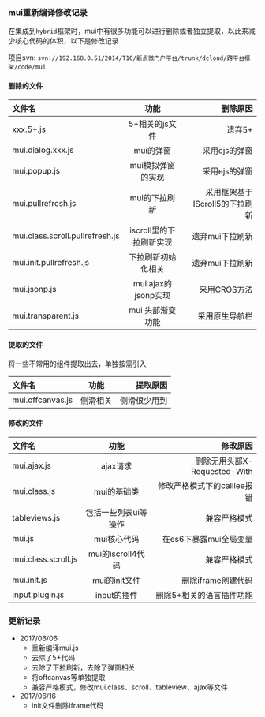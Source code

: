 ### mui重新编译修改记录
在集成到`hybrid`框架时，mui中有很多功能可以进行删除或者独立提取，以此来减少核心代码的体积，以下是修改记录

项目svn: `svn://192.168.0.51/2014/T10/新点微门户平台/trunk/dcloud/跨平台框架/code/mui`

#### 删除的文件

| 文件名| 功能 | 删除原因|
| :------------- |:-------------:| -----:|
| xxx.5+.js | 5+相关的js文件 | 遗弃5+ |
| mui.dialog.xxx.js | mui的弹窗 | 采用ejs的弹窗 |
| mui.popup.js | mui模拟弹窗的实现 | 采用ejs的弹窗 |
| mui.pullrefresh.js | mui的下拉刷新 | 采用框架基于IScroll5的下拉刷新 |
| mui.class.scroll.pullrefresh.js | iscroll里的下拉刷新实现 | 遗弃mui下拉刷新 |
| mui.init.pullrefresh.js | 下拉刷新初始化相关 | 遗弃mui下拉刷新 |
| mui.jsonp.js | mui ajax的jsonp实现 | 采用CROS方法 |
| mui.transparent.js | mui 头部渐变功能 | 采用原生导航栏 |

#### 提取的文件
将一些不常用的组件提取出去，单独按需引入

| 文件名| 功能 | 提取原因|
| :------------- |:-------------:| -----:|
| mui.offcanvas.js | 侧滑相关 | 侧滑很少用到 |

#### 修改的文件

| 文件名| 功能 | 修改原因|
| :------------- |:-------------:| -----:|
| mui.ajax.js | ajax请求 | 删除无用头部X-Requested-With |
| mui.class.js | mui的基础类 | 修改严格模式下的calllee报错 |
| tableviews.js | 包括一些列表ui等操作 | 兼容严格模式 |
| mui.js | mui核心代码 | 在es6下暴露mui全局变量 |
| mui.class.scroll.js | mui的iscroll4代码 | 兼容严格模式 |
| mui.init.js | mui的init文件 | 删除iframe创建代码 |
| input.plugin.js | input的插件 | 删除5+相关的语言插件功能 |


### 更新记录

* 2017/06/06
	* 重新编译mui.js
	* 去除了5+代码
	* 去除了下拉刷新，去除了弹窗相关
	* 将offcanvas等单独提取
	* 兼容严格模式，修改mui.class、scroll、tableview、ajax等文件
* 2017/06/16
    * init文件删除iframe代码